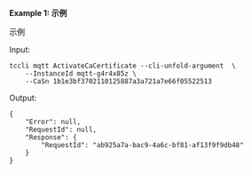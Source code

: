 **Example 1: 示例**

示例

Input: 

```
tccli mqtt ActivateCaCertificate --cli-unfold-argument  \
    --InstanceId mqtt-g4r4x85z \
    --CaSn 1b1e3bf3702110125887a3a721a7e66f05522513
```

Output: 
```
{
    "Error": null,
    "RequestId": null,
    "Response": {
        "RequestId": "ab925a7a-bac9-4a6c-bf81-af13f9f9db48"
    }
}
```

